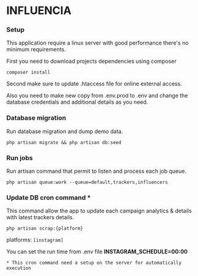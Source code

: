 # INFLUENCIA
### Setup

This application require a linux server with good performance there's no minimum requirements.

First you need to download projects dependencies using composer

`composer install`

Second make sure to update .htaccess file for online external access.

Also you need to make new copy from .env.prod to .env and change the database credentials and additional details as you need.

### Database migration

Run database migration and dump demo data.

`php artisan migrate && php artisan db:seed`

### Run jobs
Run artisan command that permit to listen and process each job queue.

`php artisan queue:work --queue=default,trackers,influencers`

### Update DB cron command *
This command allow the app to update each campaign analytics & details with latest trackers details.

`php artisan scrap:{platform}`

platforms: `[instagram]`

You can set the run time from .env file **INSTAGRAM_SCHEDULE=00:00**

`* This cron command need a setup on the server for automatically execution`

